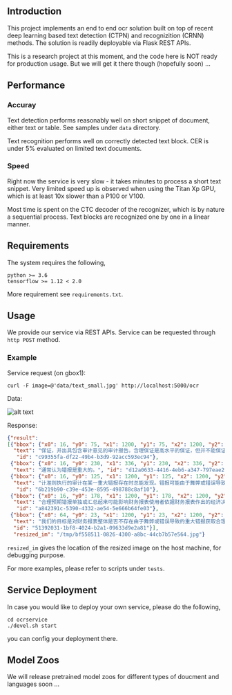 ## Introduction
This project implements an end to end ocr solution built on top of recent deep learning based text detection (CTPN) and recognizition (CRNN) methods. 
The solution is readily deployable via Flask REST APIs.

This is a research project at this moment, and the code here is NOT ready for production usage. 
But we will get it there though (hopefully soon) ...

## Performance

### Accuray

Text detection performs reasonably well on short snippet of document, either text 
or table. See samples under `data` directory.

Text recognition performs well on correctly detected text block. 
CER is under 5% evaluated on limited text documents.

### Speed

Right now the service is very slow - it takes minutes to process a short text snippet.
Very limited speed up is observed when using the Titan Xp GPU, which is at least 10x
slower than a P100 or V100.

Most time is spent on the CTC decoder of the recognizer, which is by nature a sequential process.
Text blocks are recognized one by one in a linear manner. 

## Requirements

The system requires the following,
```buildoutcfg
python >= 3.6
tensorflow >= 1.12 < 2.0
```
More requirement see ``requirements.txt``.

## Usage

We provide our service via REST APIs. Service can be requested through `http POST` method.
 
### Example
Service request (on gbox1):
```
curl -F image=@'data/text_small.jpg' http://localhost:5000/ocr 
```
Data:

![alt text](https://github.com/chrishzhao/ocr_dev/blob/master/data/text_small.jpg "text_small")


Response:
```json
{"result": 
[{"bbox": {"x0": 16, "y0": 75, "x1": 1200, "y1": 75, "x2": 1200, "y2": 106, "x3": 16, "y3": 106}, 
  "text": "保证，并出具包含审计意见的审计报告。含理保证是高水平的保证，但并不能保证按照审", 
   "id": "c99355fa-df22-49b4-b3d9-92acc593ec94"}, 
 {"bbox": {"x0": 16, "y0": 230, "x1": 336, "y1": 230, "x2": 336, "y2": 260, "x3": 16, "y3": 260}, 
  "text": "通常认为错报是重大的。", "id": "d12a0633-4416-4eb6-a347-797eae20e7ff"}, 
 {"bbox": {"x0": 16, "y0": 125, "x1": 1200, "y1": 125, "x2": 1200, "y2": 160, "x3": 16, "y3": 160}, 
  "text": "计准则执行的审计在某一重大错报存在时总能发现。错报可能由于舞弊或错误导致，如果", 
   "id": "6b219b90-c39e-453e-8595-498788c8af10"}, 
 {"bbox": {"x0": 16, "y0": 178, "x1": 1200, "y1": 178, "x2": 1200, "y2": 212, "x3": 16, "y3": 212}, 
  "text": "合理预期错报单独或汇总起来可能影响财务报表使用者依据财务报表作出的经济决策，则", 
   "id": "a842391c-5390-4332-ae54-5e666b64fe03"}, 
 {"bbox": {"x0": 64, "y0": 23, "x1": 1200, "y1": 23, "x2": 1200, "y2": 57, "x3": 64, "y3": 57}, 
  "text": "我们的目标是对财务报表整体是否不存在由于舞弊或错误导致的重大错报获取合理", 
  "id": "51392031-1bf8-4024-b2a1-09633d9e2a81"}], 
  "resized_im": "/tmp/bf558511-0826-4300-a8bc-44cb7b57e564.jpg"}
```
`resized_im` gives the location of the resized image on the host machine, for debugging purpose.

For more examples, please refer to scripts under ``tests``.

## Service Deployment
In case you would like to deploy your own service, please do the following,
```shell
cd ocrservice
./devel.sh start
```
you can config your deployment there.

## Model Zoos
We will release pretrained model zoos for different types of doucment and languages 
soon ...
